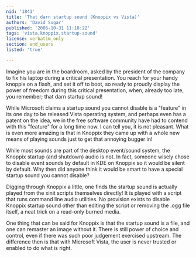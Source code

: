 ```yaml
---
nid: '1841'
title: 'That darn startup sound (Knoppix vs Vista)'
authors: 'David Sugar'
published: '2006-10-31 11:18:22'
tags: 'vista,knoppix,startup-sound'
license: verbatim_only
section: end_users
listed: 'true'

---
```

Imagine you are in the boardroom, asked by the president of the company to fix his laptop during a critical presentation.  You reach for your handy knoppix on a flash, and set it off to boot, so ready to proudly display the power of freedom during this critical presentation, when, already too late, you remember; that darn startup sound!

While Microsoft claims a startup sound you cannot disable is a "feature" in its one day to be released Vista operating system, and perhaps even has a patent on the idea, we in the free software community have had to contend with this "feature" for a long time now. I can tell you, it is not pleasant.  What is even more amazing is that in Knoppix they came up with a whole new means of playing sounds just to get that annoying bugger in!

While most sounds are part of the desktop event/sound system, the Knoppix startup (and shutdown) audio is not.  In fact, someone wisely chose to disable event sounds by default in KDE on Knoppix so it would be silent by default.  Why then did anyone think it would be smart to have a special startup sound you cannot disable?

Digging through Knoppix a little, one finds the startup sound is actually played from the xinit scripts themselves directly!  It is played with a script that runs command line audio utilities.  No provision exists to disable Knoppix startup sound other than editing the script or removing the .ogg file itself, a neat trick on a read-only burned media.

One thing that can be said for Knoppix is that the startup sound is a file, and one can remaster an image without it.  There is still power of choice and control, even if there was such poor judgement exercised upstream.  The difference then is that with Microsoft Vista, the user is never trusted or enabled to do what is right.

